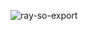 ![ray-so-export](https://github.com/aptx4869-sherry/Practice-leetcode-with-me/assets/63852626/af82151c-d3b8-4108-a904-7a2939a44070)

